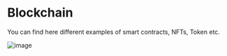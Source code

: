 # Blockchain
You can find here different examples of smart contracts, NFTs, Token etc.

![image](https://user-images.githubusercontent.com/95874903/222167158-b87710b8-3843-4831-addd-e7240ec3e028.png)


